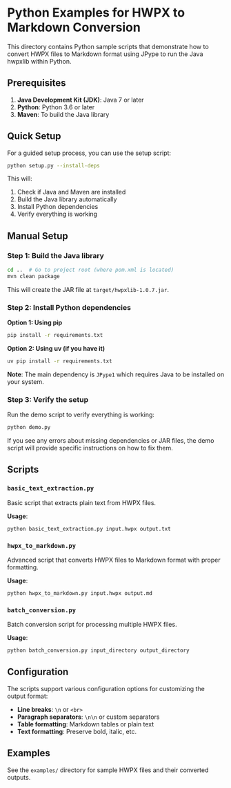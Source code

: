 # Python Examples for HWPX to Markdown Conversion

This directory contains Python sample scripts that demonstrate how to convert HWPX files to Markdown format using JPype to run the Java hwpxlib within Python.

## Prerequisites

1. **Java Development Kit (JDK)**: Java 7 or later
2. **Python**: Python 3.6 or later
3. **Maven**: To build the Java library

## Quick Setup

For a guided setup process, you can use the setup script:

```bash
python setup.py --install-deps
```

This will:
1. Check if Java and Maven are installed
2. Build the Java library automatically  
3. Install Python dependencies
4. Verify everything is working

## Manual Setup

### Step 1: Build the Java library

```bash
cd ..  # Go to project root (where pom.xml is located)
mvn clean package
```

This will create the JAR file at `target/hwpxlib-1.0.7.jar`.

### Step 2: Install Python dependencies

**Option 1: Using pip**
```bash
pip install -r requirements.txt
```

**Option 2: Using uv (if you have it)**
```bash
uv pip install -r requirements.txt
```

**Note**: The main dependency is `JPype1` which requires Java to be installed on your system.

### Step 3: Verify the setup

Run the demo script to verify everything is working:
```bash
python demo.py
```

If you see any errors about missing dependencies or JAR files, the demo script will provide specific instructions on how to fix them.

## Scripts

### `basic_text_extraction.py`
Basic script that extracts plain text from HWPX files.

**Usage**:
```bash
python basic_text_extraction.py input.hwpx output.txt
```

### `hwpx_to_markdown.py`
Advanced script that converts HWPX files to Markdown format with proper formatting.

**Usage**:
```bash
python hwpx_to_markdown.py input.hwpx output.md
```

### `batch_conversion.py`
Batch conversion script for processing multiple HWPX files.

**Usage**:
```bash
python batch_conversion.py input_directory output_directory
```

## Configuration

The scripts support various configuration options for customizing the output format:

- **Line breaks**: `\n` or `<br>`
- **Paragraph separators**: `\n\n` or custom separators
- **Table formatting**: Markdown tables or plain text
- **Text formatting**: Preserve bold, italic, etc.

## Examples

See the `examples/` directory for sample HWPX files and their converted outputs.